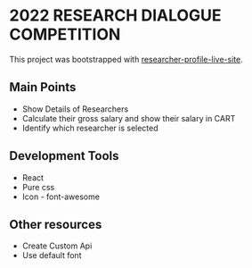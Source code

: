 # 2022 RESEARCH DIALOGUE COMPETITION

This project was bootstrapped with [researcher-profile-live-site](https://zen-shannon-18bad9.netlify.app/).

## Main Points

* Show Details of Researchers
* Calculate their gross salary and show their salary in CART
* Identify which researcher is selected



## Development Tools
* React
* Pure css
* Icon - font-awesome
## Other resources
* Create Custom Api
* Use default font
